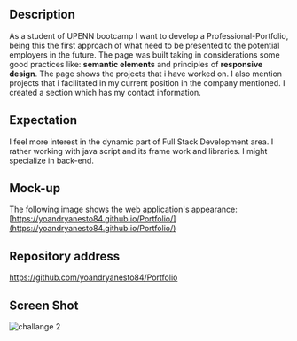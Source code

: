 ## Description
As a student of UPENN bootcamp 
I want  to develop a Professional-Portfolio, being this the first approach of what need  to be presented to the potential  employers in the future.
The page was built taking in considerations  some good practices like: **semantic elements** and principles of **responsive design**. 
The page shows the projects that i have worked on. I also mention  projects that i facilitated in my current position in the company mentioned. I created a section which has  my contact information.

## Expectation 
I feel more interest in the dynamic part of Full Stack Development area. I rather working with java script and its frame work and  libraries. I might specialize in back-end.


## Mock-up

The following image shows the web application's appearance:
[https://yoandryanesto84.github.io/Portfolio/](https://yoandryanesto84.github.io/Portfolio/)

## Repository address 
https://github.com/yoandryanesto84/Portfolio

## Screen Shot 
![challange 2](https://user-images.githubusercontent.com/109438671/190936776-b8cb18eb-1f9e-4523-9600-eb9e095d2df3.png)
